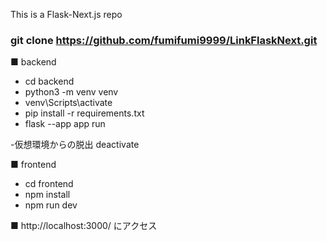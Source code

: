 This is a Flask-Next.js repo

### git clone https://github.com/fumifumi9999/LinkFlaskNext.git

■ backend
- cd backend
- python3 -m venv venv
- venv\Scripts\activate
- pip install -r requirements.txt
- flask --app app run

-仮想環境からの脱出
 deactivate



■ frontend
- cd frontend
- npm install
- npm run dev

■ http://localhost:3000/ にアクセス